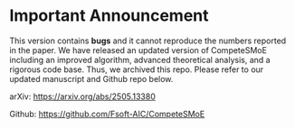 # Important Announcement

This version contains **bugs** and it cannot reproduce the numbers reported in the paper. 
We have released an updated version of CompeteSMoE including an improved algorithm, advanced theoretical analysis, and a rigorous code base. Thus, we archived this repo. Please refer to our updated manuscript and Github repo below.

arXiv: https://arxiv.org/abs/2505.13380

Github: https://github.com/Fsoft-AIC/CompeteSMoE
